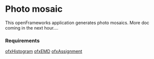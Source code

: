 # Photo mosaic

This openFrameworks application generates photo mosaics.  More doc coming in the next hour....

### Requirements

[ofxHistogram](https://github.com/genekogan/ofxHistogram)
[ofxEMD](https://github.com/genekogan/ofxEMD)
[ofxAssignment](https://github.com/kylemcdonald/ofxAssignment)
